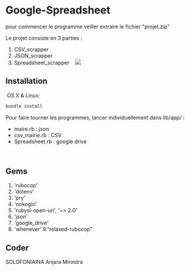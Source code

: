 # Google-Spreadsheet


pour commencer le programme veiller extraire le fichier "projet.zip"


Le projet consiste en 3 parties :
​
1. CSV_scrapper
2. JSON_scrapper
3. Spreadsheet_scrapper
​
​
​
![](header.png)
​
## Installation
​
OS X & Linux:
​
```sh
bundle install
```

Pour faire tourner les programmes, lancer individuellement dans lib/app/ :
- maire.rb	: json
- csv_mairie.rb : CSV
- Spreadsheet.rb : google drive

​

## Gems

1. ’rubocop'
2. 'dotenv'
3. ‘pry'
4. 'nokogiri'
5. 'rubysl-open-uri', '~> 2.0'
6. 'json'
7. 'google_drive'
8. 'whenever'
9."relaxed-rubocop"
​
## Coder
SOLOFONIAINA Anjara Mirindra
